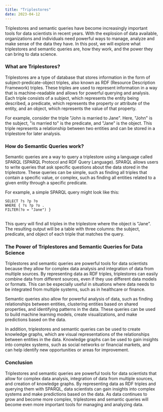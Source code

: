 ```yaml
---
title: "Triplestores"
date: 2023-04-12
---
```


Triplestores and semantic queries have become increasingly important tools for data scientists in recent years. With the explosion of data available, organizations and individuals need powerful ways to manage, analyze and make sense of the data they have. In this post, we will explore what triplestores and semantic queries are, how they work, and the power they can bring to data science.

### What are Triplestores?

Triplestores are a type of database that stores information in the form of subject-predicate-object triples, also known as RDF (Resource Description Framework) triples. These triples are used to represent information in a way that is machine-readable and allows for powerful querying and analysis. Each triple consists of a subject, which represents the entity being described, a predicate, which represents the property or attribute of the entity, and an object, which represents the value of that property.

For example, consider the triple "John is married to Jane". Here, "John" is the subject, "is married to" is the predicate, and "Jane" is the object. This triple represents a relationship between two entities and can be stored in a triplestore for later analysis.

### How do Semantic Queries work?

Semantic queries are a way to query a triplestore using a language called SPARQL (SPARQL Protocol and RDF Query Language). SPARQL allows users to write queries that ask specific questions about the data stored in the triplestore. These queries can be simple, such as finding all triples that contain a specific value, or complex, such as finding all entities related to a given entity through a specific predicate.

For example, a simple SPARQL query might look like this:

<pre>
<code>SELECT ?s ?p ?o
WHERE { ?s ?p ?o .
FILTER(?o = "Jane") }
</code>
</pre>

This query will find all triples in the triplestore where the object is "Jane". The resulting output will be a table with three columns: the subject, predicate, and object of each triple that matches the query.

### The Power of Triplestores and Semantic Queries for Data Science

Triplestores and semantic queries are powerful tools for data scientists because they allow for complex data analysis and integration of data from multiple sources. By representing data as RDF triples, triplestores can easily combine data from different sources, even if they use different data models or formats. This can be especially useful in situations where data needs to be integrated from multiple systems, such as in healthcare or finance.

Semantic queries also allow for powerful analysis of data, such as finding relationships between entities, clustering entities based on shared properties, and identifying patterns in the data. These queries can be used to build machine learning models, create visualizations, and make predictions based on the data.

In addition, triplestores and semantic queries can be used to create knowledge graphs, which are visual representations of the relationships between entities in the data. Knowledge graphs can be used to gain insights into complex systems, such as social networks or financial markets, and can help identify new opportunities or areas for improvement.

### Conclusion

Triplestores and semantic queries are powerful tools for data scientists that allow for complex data analysis, integration of data from multiple sources, and creation of knowledge graphs. By representing data as RDF triples and querying them with SPARQL, data scientists can gain insights into complex systems and make predictions based on the data. As data continues to grow and become more complex, triplestores and semantic queries will become even more important tools for managing and analyzing data.
